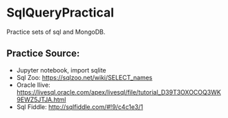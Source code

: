 # SqlQueryPractical
Practice sets of sql and MongoDB. 


## Practice Source:
- Jupyter notebook, import sqlite 
- Sql Zoo: https://sqlzoo.net/wiki/SELECT_names
- Oracle llive: https://livesql.oracle.com/apex/livesql/file/tutorial_D39T3OXOCOQ3WK9EWZ5JTJA.html
- Sql Fiddle: http://sqlfiddle.com/#!9/c4c1e3/1

